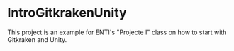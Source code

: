 # IntroGitkrakenUnity
This project is an example for ENTI's "Projecte I" class on how to start with Gitkraken and Unity.
